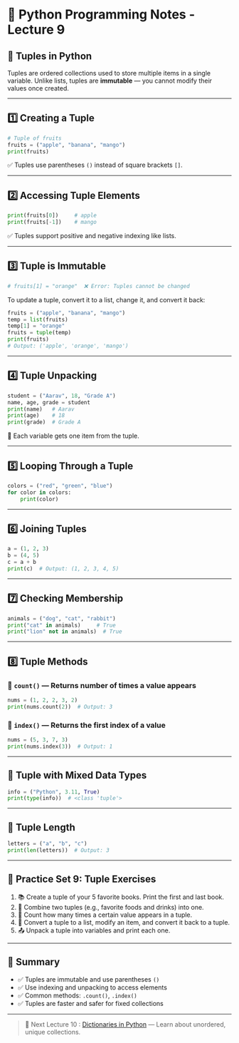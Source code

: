 # 🐍 Python Programming Notes - Lecture 9

## 🔐 Tuples in Python

Tuples are ordered collections used to store multiple items in a single variable. Unlike lists, tuples are **immutable** — you cannot modify their values once created.

---

## 1️⃣ Creating a Tuple

```python
# Tuple of fruits
fruits = ("apple", "banana", "mango")
print(fruits)
```

✅ Tuples use parentheses `()` instead of square brackets `[]`.

---

## 2️⃣ Accessing Tuple Elements

```python
print(fruits[0])     # apple
print(fruits[-1])    # mango
```

✅ Tuples support positive and negative indexing like lists.

---

## 3️⃣ Tuple is Immutable

```python
# fruits[1] = "orange"  ❌ Error: Tuples cannot be changed
```

To update a tuple, convert it to a list, change it, and convert it back:

```python
fruits = ("apple", "banana", "mango")
temp = list(fruits)
temp[1] = "orange"
fruits = tuple(temp)
print(fruits)
# Output: ('apple', 'orange', 'mango')
```

---

## 4️⃣ Tuple Unpacking

```python
student = ("Aarav", 18, "Grade A")
name, age, grade = student
print(name)   # Aarav
print(age)    # 18
print(grade)  # Grade A
```

🎯 Each variable gets one item from the tuple.

---

## 5️⃣ Looping Through a Tuple

```python
colors = ("red", "green", "blue")
for color in colors:
    print(color)
```

---

## 6️⃣ Joining Tuples

```python
a = (1, 2, 3)
b = (4, 5)
c = a + b
print(c)  # Output: (1, 2, 3, 4, 5)
```

---

## 7️⃣ Checking Membership

```python
animals = ("dog", "cat", "rabbit")
print("cat" in animals)     # True
print("lion" not in animals)  # True
```

---

## 8️⃣ Tuple Methods

### 🔹 `count()` — Returns number of times a value appears

```python
nums = (1, 2, 2, 3, 2)
print(nums.count(2))  # Output: 3
```

### 🔹 `index()` — Returns the first index of a value

```python
nums = (5, 3, 7, 3)
print(nums.index(3))  # Output: 1
```

---

## 🔁 Tuple with Mixed Data Types

```python
info = ("Python", 3.11, True)
print(type(info))  # <class 'tuple'>
```

---

## 📏 Tuple Length

```python
letters = ("a", "b", "c")
print(len(letters))  # Output: 3
```

---

## 🧪 Practice Set 9: Tuple Exercises

1. 📚 Create a tuple of your 5 favorite books. Print the first and last book.
2. 🔗 Combine two tuples (e.g., favorite foods and drinks) into one.
3. 🔁 Count how many times a certain value appears in a tuple.
4. 🧪 Convert a tuple to a list, modify an item, and convert it back to a tuple.
5. 📤 Unpack a tuple into variables and print each one.

---

## 📝 Summary

- ✅ Tuples are immutable and use parentheses `()`
- ✅ Use indexing and unpacking to access elements
- ✅ Common methods: `.count()`, `.index()`
- ✅ Tuples are faster and safer for fixed collections

---

> 🎯 Next Lecture 10 : [Dictionaries in Python](https://github.com/sachindaksh01/Python/blob/main/10%20%20dictionaries_in_python.md) — Learn about unordered, unique collections.

